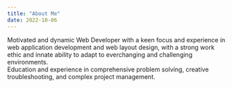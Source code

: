 ```yaml
---
title: "About Me"
date: 2022-10-06
---
```


Motivated and dynamic Web Developer with a keen focus and experience in web application
development and web layout design, with a strong work ethic and innate ability to adapt to everchanging and challenging environments.  
Education and experience in comprehensive problem
solving, creative troubleshooting, and complex project management.
